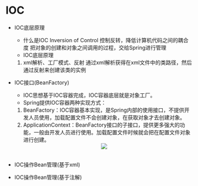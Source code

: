 # IOC
- IOC底层原理
    - 什么是IOC
        Inversion of Control 控制反转，降低计算机代码之间的耦合度
        把对象的创建和对象之间调用的过程，交给Spring进行管理
    - IOC底层原理
    1. xml解析、工厂模式、反射
    通过xml解析获得在xml文件中的类路径，然后通过反射来创建该类的实例
- IOC接口(BeanFactory)
    - IOC思想基于IOC容器完成，IOC容器底层就是对象工厂。
    - Spring提供IOC容器两种实现方式：
    1. BeanFactory：IOC容器基本实现，是Spring内部的使用接口，不提供开发人员使用，加载配置文件不会创建对象，在获取对象才去创建对象。
    2. ApplicationContext：BeanFactory接口的子接口，提供更多强大的功能，一般由开发人员进行使用。加载配置文件时候就会把在配置文件对象进行创建。
    <div align="center"> <img src="https://cs-notes-1256109796.cos.ap-guangzhou.myqcloud.com/014fbc4d-d873-4a12-b160-867ddaed9807.jpg"/> </div><br>

- IOC操作Bean管理(基于xml)
- IOC操作Bean管理(基于注解)